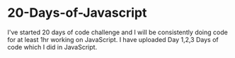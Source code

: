 # 20-Days-of-Javascript
I've started 20 days of code challenge and I will be consistently doing code for at least 1hr working on JavaScript.
I have uploaded Day 1,2,3 Days of code which I did in JavaScript.
